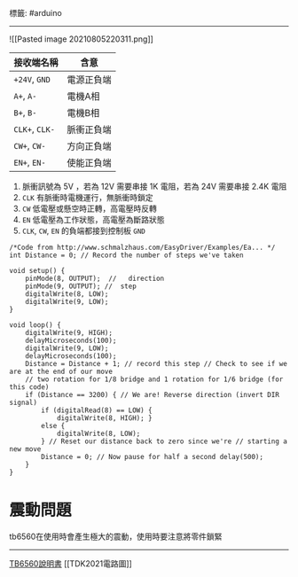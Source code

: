 標籤: #arduino 

---

![[Pasted image 20210805220311.png]]

接收端名稱 | 含意
--- | ---
`+24V`, `GND` | 電源正負端
`A+`, `A-` | 電機A相
`B+`, `B-` | 電機B相
`CLK+`, `CLK-` | 脈衝正負端
`CW+`, `CW-` | 方向正負端
`EN+`, `EN-` | 使能正負端

1. 脈衝訊號為 5V ，若為 12V 需要串接 1K 電阻，若為 24V 需要串接 2.4K 電阻
2. `CLK` 有脈衝時電機運行，無脈衝時鎖定
3. `CW` 低電壓或懸空時正轉，高電壓時反轉
4. `EN` 低電壓為工作狀態，高電壓為斷路狀態
5. `CLK`, `CW`, `EN` 的負端都接到控制板 `GND`

```arduino
/*Code from http://www.schmalzhaus.com/EasyDriver/Examples/Ea... */
int Distance = 0; // Record the number of steps we've taken 

void setup() {
    pinMode(8, OUTPUT);  //   direction
    pinMode(9, OUTPUT); //  step 
    digitalWrite(8, LOW);
    digitalWrite(9, LOW);
}

void loop() {
    digitalWrite(9, HIGH);
    delayMicroseconds(100);
    digitalWrite(9, LOW);
    delayMicroseconds(100);
    Distance = Distance + 1; // record this step // Check to see if we are at the end of our move
    // two rotation for 1/8 bridge and 1 rotation for 1/6 bridge (for this code)
    if (Distance == 3200) { // We are! Reverse direction (invert DIR signal)
        if (digitalRead(8) == LOW) {
            digitalWrite(8, HIGH); }
        else {
            digitalWrite(8, LOW);
        } // Reset our distance back to zero since we're // starting a new move
        Distance = 0; // Now pause for half a second delay(500);
    }
}
```

# 震動問題

tb6560在使用時會產生極大的震動，使用時要注意將零件鎖緊

---

[TB6560說明書](https://drive.google.com/file/d/1Pm92iBKnk9cfmdwq_fT0W7mzshhkxezR/view?usp=sharing)
[[TDK2021電路圖]]